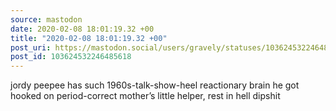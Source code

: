 ```yaml
---
source: mastodon
date: 2020-02-08 18:01:19.32 +00
title: "2020-02-08 18:01:19.32 +00"
post_uri: https://mastodon.social/users/gravely/statuses/103624532246485618
post_id: 103624532246485618
---
```

jordy peepee has such 1960s-talk-show-heel reactionary brain he got hooked on period-correct mother’s little helper, rest in hell dipshit


